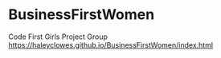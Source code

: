 # BusinessFirstWomen
Code First Girls Project Group
https://haleyclowes.github.io/BusinessFirstWomen/index.html
